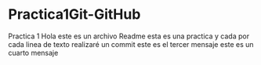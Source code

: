 # Practica1Git-GitHub
Practica 1
Hola este es un archivo Readme
esta es una practica y cada por cada linea de texto realizaré un commit
este es el tercer mensaje
este es un cuarto mensaje

